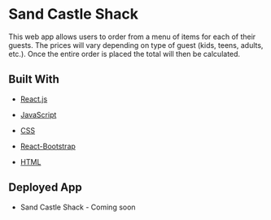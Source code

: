 # Sand Castle Shack

This web app allows users to order from a menu of items for each of their guests. The prices will vary depending on type of guest (kids, teens, adults, etc.). Once the entire order is placed the total will then be calculated. 


## Built With

* [React.js](https://reactjs.org/)

* [JavaScript](https://developer.mozilla.org/en-US/docs/Web/JavaScript)

* [CSS](https://developer.mozilla.org/en-US/docs/Web/CSS)

* [React-Bootstrap](https://getbootstrap.com/)

* [HTML](https://developer.mozilla.org/en-US/docs/Web/HTML)


## Deployed App
* Sand Castle Shack - Coming soon